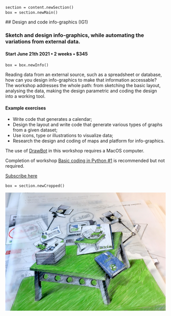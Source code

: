 

<!-- IG1 -->

~~~
section = content.newSection()
box = section.newMain()
~~~
<a name="IG1"/>
## Design and code info-graphics <span class="wcode">(IG1)</span>

### Sketch and design info-graphics, while automating the variations from external data.

#### Start June 21<span class="sup">th</span> 2021 • 2 weeks • $345

~~~
box = box.newInfo()
~~~

Reading data from an external source, such as a spreadsheet or database, how can you design info-graphics to make that information accessable? The workshop addresses the whole path: from sketching the basic layout, analysing the data, making the design parametric and coding the design into a working tool.

#### Example exercises

* Write code that generates a calendar;
* Design the layout and write code that generate various types of graphs from a given dataset;
* Use icons, type or illustrations to visualize data;
* Research the design and coding of maps and platform for info-graphics.

The use of <a href="http://drawbot.com" target="external">DrawBot</a> in this workshop requires a MacOS computer.

Completion of workshop [Basic coding in Python #1](#TY1) is recommended but not required.

<a href="https://www.eventbrite.com/d/online/designdesign/?q=designdesign" target="external">Subscribe here</a>

~~~
box = section.newCropped()
~~~

![cover y=top](images/IMG_6594.jpeg)



